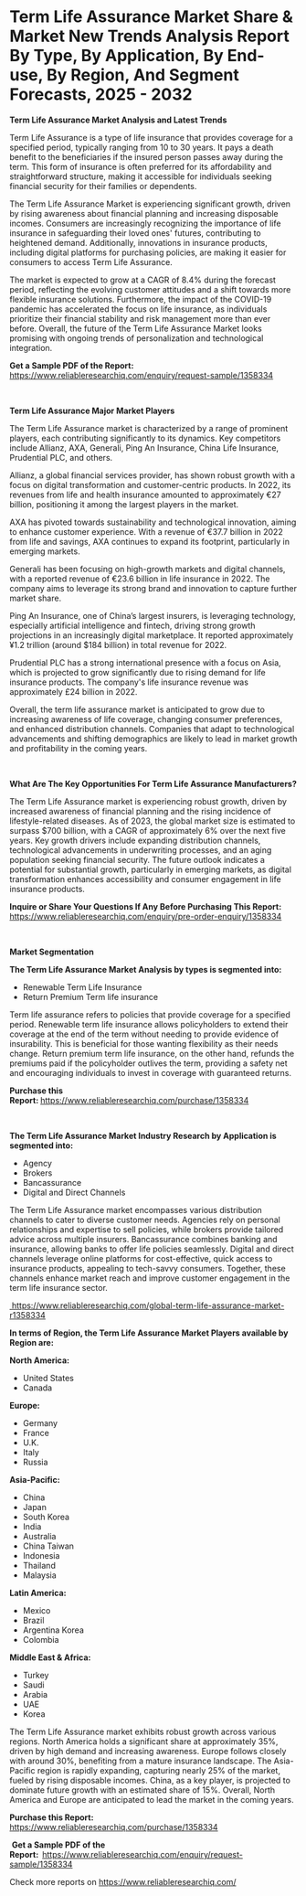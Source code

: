 <p><h1>Term Life Assurance Market Share & Market New Trends Analysis Report By Type, By Application, By End-use, By Region, And Segment Forecasts, 2025 - 2032</h1></p><p><strong>Term Life Assurance Market Analysis and Latest Trends</strong></p>
<p><p>Term Life Assurance is a type of life insurance that provides coverage for a specified period, typically ranging from 10 to 30 years. It pays a death benefit to the beneficiaries if the insured person passes away during the term. This form of insurance is often preferred for its affordability and straightforward structure, making it accessible for individuals seeking financial security for their families or dependents.</p><p>The Term Life Assurance Market is experiencing significant growth, driven by rising awareness about financial planning and increasing disposable incomes. Consumers are increasingly recognizing the importance of life insurance in safeguarding their loved ones' futures, contributing to heightened demand. Additionally, innovations in insurance products, including digital platforms for purchasing policies, are making it easier for consumers to access Term Life Assurance.</p><p>The market is expected to grow at a CAGR of 8.4% during the forecast period, reflecting the evolving customer attitudes and a shift towards more flexible insurance solutions. Furthermore, the impact of the COVID-19 pandemic has accelerated the focus on life insurance, as individuals prioritize their financial stability and risk management more than ever before. Overall, the future of the Term Life Assurance Market looks promising with ongoing trends of personalization and technological integration.</p></p>
<p><strong>Get a Sample PDF of the Report:&nbsp;</strong> <a href="https://www.reliableresearchiq.com/enquiry/request-sample/1358334?utm_campaign=3349&utm_medium=2&utm_source=Github&utm_content=ia&utm_term=09032025&utm_id=term-life-assurance">https://www.reliableresearchiq.com/enquiry/request-sample/1358334</a></p>
<p>&nbsp;</p>
<p><strong>Term Life Assurance Major Market Players</strong></p>
<p><p>The Term Life Assurance market is characterized by a range of prominent players, each contributing significantly to its dynamics. Key competitors include Allianz, AXA, Generali, Ping An Insurance, China Life Insurance, Prudential PLC, and others.</p><p>Allianz, a global financial services provider, has shown robust growth with a focus on digital transformation and customer-centric products. In 2022, its revenues from life and health insurance amounted to approximately €27 billion, positioning it among the largest players in the market.</p><p>AXA has pivoted towards sustainability and technological innovation, aiming to enhance customer experience. With a revenue of €37.7 billion in 2022 from life and savings, AXA continues to expand its footprint, particularly in emerging markets.</p><p>Generali has been focusing on high-growth markets and digital channels, with a reported revenue of €23.6 billion in life insurance in 2022. The company aims to leverage its strong brand and innovation to capture further market share.</p><p>Ping An Insurance, one of China’s largest insurers, is leveraging technology, especially artificial intelligence and fintech, driving strong growth projections in an increasingly digital marketplace. It reported approximately ¥1.2 trillion (around $184 billion) in total revenue for 2022.</p><p>Prudential PLC has a strong international presence with a focus on Asia, which is projected to grow significantly due to rising demand for life insurance products. The company's life insurance revenue was approximately £24 billion in 2022.</p><p>Overall, the term life assurance market is anticipated to grow due to increasing awareness of life coverage, changing consumer preferences, and enhanced distribution channels. Companies that adapt to technological advancements and shifting demographics are likely to lead in market growth and profitability in the coming years.</p></p>
<p>&nbsp;</p>
<p><strong>What Are The Key Opportunities For Term Life Assurance Manufacturers?</strong></p>
<p><p>The Term Life Assurance market is experiencing robust growth, driven by increased awareness of financial planning and the rising incidence of lifestyle-related diseases. As of 2023, the global market size is estimated to surpass $700 billion, with a CAGR of approximately 6% over the next five years. Key growth drivers include expanding distribution channels, technological advancements in underwriting processes, and an aging population seeking financial security. The future outlook indicates a potential for substantial growth, particularly in emerging markets, as digital transformation enhances accessibility and consumer engagement in life insurance products.</p></p>
<p><strong>Inquire or Share Your Questions If Any Before Purchasing This Report:</strong> <a href="https://www.reliableresearchiq.com/enquiry/pre-order-enquiry/1358334?utm_campaign=3349&utm_medium=2&utm_source=Github&utm_content=ia&utm_term=09032025&utm_id=term-life-assurance">https://www.reliableresearchiq.com/enquiry/pre-order-enquiry/1358334</a></p>
<p>&nbsp;</p>
<p><strong>Market Segmentation</strong></p>
<p><strong>The Term Life Assurance Market Analysis by types is segmented into:</strong></p>
<p><ul><li>Renewable Term Life Insurance</li><li>Return Premium Term life insurance</li></ul></p>
<p><p>Term life assurance refers to policies that provide coverage for a specified period. Renewable term life insurance allows policyholders to extend their coverage at the end of the term without needing to provide evidence of insurability. This is beneficial for those wanting flexibility as their needs change. Return premium term life insurance, on the other hand, refunds the premiums paid if the policyholder outlives the term, providing a safety net and encouraging individuals to invest in coverage with guaranteed returns.</p></p>
<p><strong>Purchase this Report:&nbsp;</strong><a href="https://www.reliableresearchiq.com/purchase/1358334?utm_campaign=3349&utm_medium=2&utm_source=Github&utm_content=ia&utm_term=09032025&utm_id=term-life-assurance">https://www.reliableresearchiq.com/purchase/1358334</a></p>
<p>&nbsp;</p>
<p><strong>The Term Life Assurance Market Industry Research by Application is segmented into:</strong></p>
<p><ul><li>Agency</li><li>Brokers</li><li>Bancassurance</li><li>Digital and Direct Channels</li></ul></p>
<p><p>The Term Life Assurance market encompasses various distribution channels to cater to diverse customer needs. Agencies rely on personal relationships and expertise to sell policies, while brokers provide tailored advice across multiple insurers. Bancassurance combines banking and insurance, allowing banks to offer life policies seamlessly. Digital and direct channels leverage online platforms for cost-effective, quick access to insurance products, appealing to tech-savvy consumers. Together, these channels enhance market reach and improve customer engagement in the term life insurance sector.</p></p>
<p><a href="https://www.reliableresearchiq.com/global-term-life-assurance-market-r1358334?utm_campaign=3349&utm_medium=2&utm_source=Github&utm_content=ia&utm_term=09032025&utm_id=term-life-assurance">&nbsp;https://www.reliableresearchiq.com/global-term-life-assurance-market-r1358334</a></p>
<p><strong>In terms of Region, the Term Life Assurance Market Players available by Region are:</strong></p>
<p>
    <p> <strong> North America: </strong>
        <ul>
            <li>United States</li>
            <li>Canada</li>
        </ul>
        </p> 
    <p> <strong> Europe: </strong>
        <ul>
            <li>Germany</li>
            <li>France</li>
            <li>U.K.</li>
            <li>Italy</li>
            <li>Russia</li>
        </ul>
        </p> 
    <p> <strong> Asia-Pacific: </strong>
        <ul>
            <li>China</li>
            <li>Japan</li>
            <li>South Korea</li>
            <li>India</li>
            <li>Australia</li>
            <li>China Taiwan</li>
            <li>Indonesia</li>
            <li>Thailand</li>
            <li>Malaysia</li>
        </ul>
        </p> 
    <p> <strong> Latin America: </strong>
        <ul>
            <li>Mexico</li>
            <li>Brazil</li>
            <li>Argentina Korea</li>
            <li>Colombia</li>
        </ul>
        </p> 
    <p> <strong> Middle East & Africa: </strong>
        <ul>
            <li>Turkey</li>
            <li>Saudi</li>
            <li>Arabia</li>
            <li>UAE</li>
            <li>Korea</li>
        </ul>
    </p>
    </p>
<p><p>The Term Life Assurance market exhibits robust growth across various regions. North America holds a significant share at approximately 35%, driven by high demand and increasing awareness. Europe follows closely with around 30%, benefiting from a mature insurance landscape. The Asia-Pacific region is rapidly expanding, capturing nearly 25% of the market, fueled by rising disposable incomes. China, as a key player, is projected to dominate future growth with an estimated share of 15%. Overall, North America and Europe are anticipated to lead the market in the coming years.</p></p>
<p><strong>Purchase this Report: </strong><a href="https://www.reliableresearchiq.com/purchase/1358334?utm_campaign=3349&utm_medium=2&utm_source=Github&utm_content=ia&utm_term=09032025&utm_id=term-life-assurance">https://www.reliableresearchiq.com/purchase/1358334</a></p>
<p>&nbsp;<strong>Get a Sample PDF of the Report:&nbsp;&nbsp;</strong><a href="https://www.reliableresearchiq.com/enquiry/request-sample/1358334?utm_campaign=3349&utm_medium=2&utm_source=Github&utm_content=ia&utm_term=09032025&utm_id=term-life-assurance">https://www.reliableresearchiq.com/enquiry/request-sample/1358334</a></p>
<p><strong></strong></p>
<p>Check more reports on <a href="https://www.reliableresearchiq.com/?utm_campaign=3349&utm_medium=2&utm_source=Github&utm_content=ia&utm_term=09032025&utm_id=term-life-assurance">https://www.reliableresearchiq.com/</a></p>